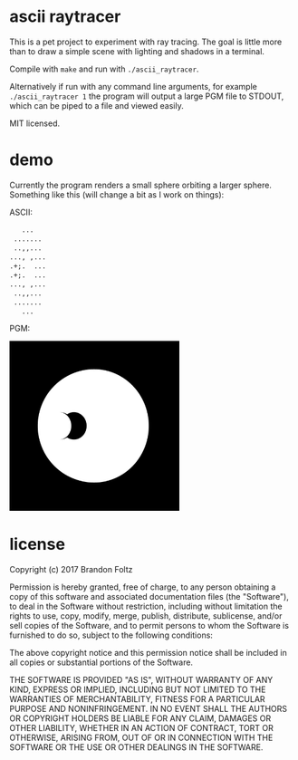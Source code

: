 ascii raytracer
===============

This is a pet project to experiment with ray tracing. The goal is little more than to draw a simple scene with lighting and shadows in a terminal.

Compile with `make` and run with `./ascii_raytracer`.

Alternatively if run with any command line arguments, for example `./ascii_raytracer 1` the program will output a large PGM file to STDOUT, which can be piped to a file and viewed easily. 

MIT licensed.

demo
====

Currently the program renders a small sphere orbiting a larger sphere. Something like this (will change a bit as I work on things):

ASCII:
       
                    
       ...          
     .......        
     ..,,...        
    ..., ,...       
    .+;.  ...       
    .+;.  ...       
    ..., ,...       
     ..,,...        
     .......        
       ...          

PGM:

<img src="https://raw.githubusercontent.com/JayWalker512/ascii_raytracer/master/img.png" width="300" height="300">

license
=======

Copyright (c) 2017 Brandon Foltz

Permission is hereby granted, free of charge, to any person obtaining a copy
of this software and associated documentation files (the "Software"), to deal
in the Software without restriction, including without limitation the rights
to use, copy, modify, merge, publish, distribute, sublicense, and/or sell
copies of the Software, and to permit persons to whom the Software is
furnished to do so, subject to the following conditions:

The above copyright notice and this permission notice shall be included in all
copies or substantial portions of the Software.

THE SOFTWARE IS PROVIDED "AS IS", WITHOUT WARRANTY OF ANY KIND, EXPRESS OR
IMPLIED, INCLUDING BUT NOT LIMITED TO THE WARRANTIES OF MERCHANTABILITY,
FITNESS FOR A PARTICULAR PURPOSE AND NONINFRINGEMENT. IN NO EVENT SHALL THE
AUTHORS OR COPYRIGHT HOLDERS BE LIABLE FOR ANY CLAIM, DAMAGES OR OTHER
LIABILITY, WHETHER IN AN ACTION OF CONTRACT, TORT OR OTHERWISE, ARISING FROM,
OUT OF OR IN CONNECTION WITH THE SOFTWARE OR THE USE OR OTHER DEALINGS IN THE
SOFTWARE.
                                   
                                        
                                        
